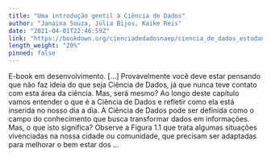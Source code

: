 ```yaml
---
title: "Uma introdução gentil à Ciência de Dados"
author: "Janaina Souza, Júlia Bijos, Kaike Reis"
date: "2021-04-01T22:46:59Z"
link: "https://bookdown.org/cienciadedadosnaep/ciencia_de_dados_estudantes/"
length_weight: "20%"
pinned: false
---
```


E-book em desenvolvimento. [...] Provavelmente você deve estar pensando que não faz ideia do que seja Ciência de Dados, já que nunca teve contato com esta área da ciência. Mas, será mesmo? Ao longo deste capítulo vamos entender o que é a Ciência de Dados e refletir como ela está inserida no nosso dia a dia. A Ciência de Dados pode ser definida como o campo do conhecimento que busca transformar dados em informações. Mas, o que isto significa? Observe a Figura 1.1 que trata algumas situações vivenciadas na nossa cidade ou comunidade, que precisam ser adaptadas para melhorar o bem estar dos ...
